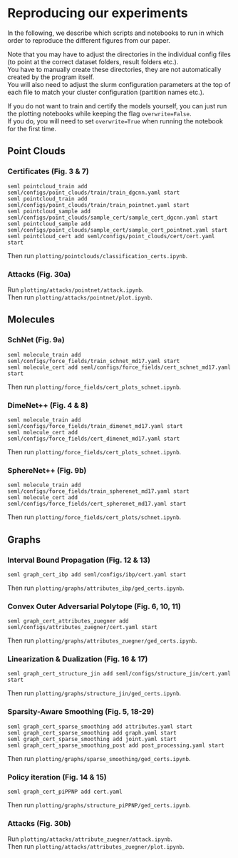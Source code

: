 # Reproducing our experiments

In the following, we describe which scripts and notebooks to run in which order to reproduce the different figures from our paper.

Note that you may have to adjust the directories in the individual config files (to point at the correct dataset folders, result folders etc.).  
You have to manually create these directories, they are not automatically created by the program itself.  
You will also need to adjust the slurm configuration parameters at the top of each file to match your cluster configuration (partition names etc.).

If you do not want to train and certify the models yourself, you can just run the plotting notebooks while keeping the flag `overwrite=False`.  
If you do, you will need to set `overwrite=True` when running the notebook for the first time.

## Point Clouds 

### Certificates (Fig. 3 & 7)
```
seml pointcloud_train add seml/configs/point_clouds/train/train_dgcnn.yaml start
seml pointcloud_train add seml/configs/point_clouds/train/train_pointnet.yaml start
seml pointcloud_sample add seml/configs/point_clouds/sample_cert/sample_cert_dgcnn.yaml start
seml pointcloud_sample add seml/configs/point_clouds/sample_cert/sample_cert_pointnet.yaml start
seml pointcloud_cert add seml/configs/point_clouds/cert/cert.yaml start
```
Then run `plotting/pointclouds/classification_certs.ipynb`.

### Attacks (Fig. 30a)
Run `plotting/attacks/pointnet/attack.ipynb`.  
Then run `plotting/attacks/pointnet/plot.ipynb`.

## Molecules

### SchNet (Fig. 9a)
```
seml molecule_train add seml/configs/force_fields/train_schnet_md17.yaml start
seml molecule_cert add seml/configs/force_fields/cert_schnet_md17.yaml start
```
Then run `plotting/force_fields/cert_plots_schnet.ipynb`.


### DimeNet++ (Fig. 4 & 8)
```
seml molecule_train add seml/configs/force_fields/train_dimenet_md17.yaml start
seml molecule_cert add seml/configs/force_fields/cert_dimenet_md17.yaml start
```
Then run `plotting/force_fields/cert_plots_schnet.ipynb`.

### SphereNet++ (Fig. 9b)
```
seml molecule_train add seml/configs/force_fields/train_spherenet_md17.yaml start
seml molecule_cert add seml/configs/force_fields/cert_spherenet_md17.yaml start
```
Then run `plotting/force_fields/cert_plots/schnet.ipynb`.

## Graphs

### Interval Bound Propagation (Fig. 12 & 13)
```
seml graph_cert_ibp add seml/configs/ibp/cert.yaml start
```
Then run `plotting/graphs/attributes_ibp/ged_certs.ipynb`.

### Convex Outer Adversarial Polytope (Fig. 6, 10, 11)
```
seml graph_cert_attributes_zuegner add seml/configs/attributes_zuegner/cert.yaml start
```
Then run `plotting/graphs/attributes_zuegner/ged_certs.ipynb`.

### Linearization & Dualization (Fig. 16 & 17)
```
seml graph_cert_structure_jin add seml/configs/structure_jin/cert.yaml start
```
Then run `plotting/graphs/structure_jin/ged_certs.ipynb`.


### Sparsity-Aware Smoothing (Fig. 5, 18-29)
```
seml graph_cert_sparse_smoothing add attributes.yaml start
seml graph_cert_sparse_smoothing add graph.yaml start
seml graph_cert_sparse_smoothing add joint.yaml start
seml graph_cert_sparse_smoothing_post add post_processing.yaml start
```

Then run `plotting/graphs/sparse_smoothing/ged_certs.ipynb`.

### Policy iteration (Fig. 14 & 15)
```
seml graph_cert_piPPNP add cert.yaml
```

Then run `plotting/graphs/structure_piPPNP/ged_certs.ipynb`.


### Attacks (Fig. 30b)
Run `plotting/attacks/attribute_zuegner/attack.ipynb`.  
Then run `plotting/attacks/attributes_zuegner/plot.ipynb`.
